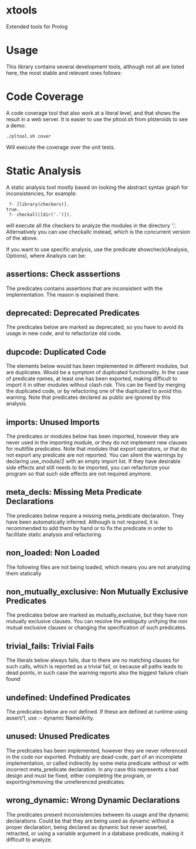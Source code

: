 xtools
======

Extended tools for Prolog

Usage
=====

This library contains several development tools, although not all are listed
here, the most stable and relevant ones follows:

Code Coverage
=============

A code coverage tool that also work at a literal level, and that shows the
result in a web server. It is easier to use the pltool.sh from plsteroids to see
a demo:


```
./pltool.sh cover
```

Will execute the coverage over the unit tests.

Static Analysis
===============

A static analysis tool mostly based on looking the abstract syntax graph for
inconsistencies, for example:


```
 ?- [library(checkers)].
true.
 ?- checkall([dir('.')]).
```

will execute all the checkers to analyze the modules in the directory
'.'. Alternatively you can use checkallc instead, which is the concurrent
version of the above.

If you want to use specific analysis, use the predicate showcheck(Analysis,
Options), where Analsyis can be:


[//]: # (prolog_ini checkhelp)

assertions:
Check asssertions
-----------------
The predicates contains assertions that are inconsistent
with the  implementation. The reason is explained there.

deprecated:
Deprecated Predicates
---------------------
The predicates below are marked as deprecated, so you have to
avoid its usage in new code, and to refactorize old code.

dupcode:
Duplicated Code
---------------
The elements below would has been implemented in different modules,
but are duplicates.  Would be a symptom of duplicated functionality.
In the case of predicate names, at least one has been exported,
making difficult to import it in other modules without clash risk.
This can be fixed by merging the duplicated code, or by refactoring
one of the duplicated to avoid this warning. Note that predicates
declared as public are ignored by this analysis.

imports:
Unused Imports
--------------
The predicates or modules below has been imported, however they
are never used in the importing module, or they do not implement
new clauses for multifile predicates.  Note that modules that
export operators, or that do not export any predicate are not
reported.
You can silent the warnings by declaring use_module/2 with an
empty import list. If they have desirable side effects and still
needs to be imported, you can refactorize your program so that
such side effects are not required anymore.

meta_decls:
Missing Meta Predicate Declarations
-----------------------------------
The predicates below require a missing meta_predicate declaration.
They have been automatically inferred. Although is not required, it
is recommended to add them by hand or to fix the predicate in order
to facilitate static analysis and refactoring.

non_loaded:
Non Loaded
----------
The following files are not being loaded, which
means you are not analyzing them statically

non_mutually_exclusive:
Non Mutually Exclusive Predicates
---------------------------------
The predicates below are marked as mutually_exclusive, but they have
non mutually exclusive clauses. You can resolve the ambiguity unifying
the non mutual exclusive clauses or changing the specification of such
predicates.

trivial_fails:
Trivial Fails
-------------
The literals below always fails, due to there are no
matching clauses for such calls, which is reported as
a trivial fail, or because all paths leads to dead
points, in such case the warning reports also the
biggest failure chain found

undefined:
Undefined Predicates
--------------------
The predicates below are not defined. If these are defined
at runtime using assert/1, use :- dynamic Name/Arity.

unused:
Unused Predicates
-----------------
The predicates has been implemented, however they are
never referenced in the code nor exported.  Probably are
dead-code, part of an incomplete implementation, or called
indirectly by some meta predicate without or with incorrect
meta_predicate declaration.  In any case this represents a
bad design and must be fixed, either completing the program,
or exporting/removing the unreferenced predicates.

wrong_dynamic:
Wrong Dynamic Declarations
--------------------------
The predicates present inconsistencies between its
usage and the dynamic declarations. Could be that they are
being used as dynamic without a proper declaration, being
declared as dynamic but never asserted, retracted, or using
a variable argument in a database predicate, making it
difficult to analyze.

[//]: # (prolog_end)

